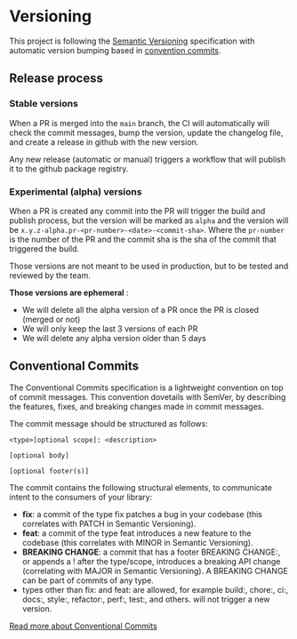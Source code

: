 # Versioning

This project is following the [Semantic Versioning](https://semver.org/) specification with automatic version bumping
based in [convention commits](https://www.conventionalcommits.org/en/v1.0.0/).

## Release process

### Stable versions

When a PR is merged into the `main` branch, the CI will automatically will check the commit messages, bump the version,
update the changelog file, and create a release in github with the new version.

Any new release (automatic or manual) triggers a workflow that will publish it to the github package registry.

### Experimental (alpha) versions

When a PR is created any commit into the PR will trigger the build and publish process, but the version will be marked
as
`alpha` and the version will be `x.y.z-alpha.pr-<pr-number>-<date>-<commit-sha>`. Where the `pr-number` is the number of
the PR
and the commit sha is the sha of the commit that triggered the build.

Those versions are not meant to be used in production, but to be tested and reviewed by the team.

**Those versions are ephemeral** :

- We will delete all the alpha version of a PR once the PR is closed (merged or not)
- We will only keep the last 3 versions of each PR
- We will delete any alpha version older than 5 days

## Conventional Commits

The Conventional Commits specification is a lightweight convention on top of commit messages. This convention
dovetails with SemVer, by describing the features, fixes, and breaking changes made in commit messages.

The commit message should be structured as follows:

```
<type>[optional scope]: <description>

[optional body]

[optional footer(s)]
```

The commit contains the following structural elements, to communicate intent to the consumers of your library:

- **fix**: a commit of the type fix patches a bug in your codebase (this correlates with PATCH in Semantic Versioning).
- **feat**: a commit of the type feat introduces a new feature to the codebase (this correlates with MINOR in Semantic
  Versioning).
- **BREAKING CHANGE**: a commit that has a footer BREAKING CHANGE:, or appends a ! after the type/scope, introduces a
  breaking API change (correlating with MAJOR in Semantic Versioning). A BREAKING CHANGE can be part of commits of any
  type.
- types other than fix: and feat: are allowed, for example build:, chore:, ci:, docs:, style:, refactor:, perf:, test:,
  and others. will not trigger a new version.

[Read more about Conventional Commits](https://www.conventionalcommits.org/en/v1.0.0/#examples)




